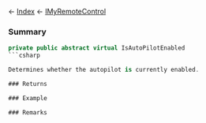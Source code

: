 ← [Index](Api-Index) ← [IMyRemoteControl](Sandbox.ModAPI.Ingame.IMyRemoteControl)

### Summary

```csharp
private public abstract virtual IsAutoPilotEnabled
```csharp

Determines whether the autopilot is currently enabled.

### Returns

### Example

### Remarks

